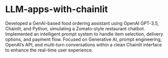# LLM-apps-with-chainlit


Developed a GenAI-based food ordering assistant using OpenAI GPT-3.5, Chainlit, and Python, simulating a Zomato-style restaurant chatbot. Implemented an intelligent prompt system to handle item selection, delivery options, and payment flow. Focused on Generative AI, prompt engineering, OpenAI’s API, and multi-turn conversations within a clean Chainlit interface to enhance the real-time user experience.
